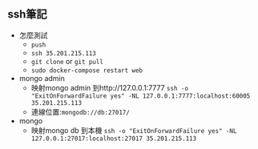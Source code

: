 ## ssh筆記
- 怎麼測試
  - `push`
  - `ssh 35.201.215.113`
  - `git clone` or `git pull`
  - `sudo docker-compose restart web`
- mongo admin
  -  映射mongo admin 到http://127.0.0.1:7777 `ssh -o "ExitOnForwardFailure yes" -NL 127.0.0.1:7777:localhost:60005 35.201.215.113` 
  -  連線位置:`mongodb://db:27017/`
- mongo 
  - 映射mongo db 到本機 `ssh -o "ExitOnForwardFailure yes" -NL 127.0.0.1:27017:localhost:27017 35.201.215.113`
